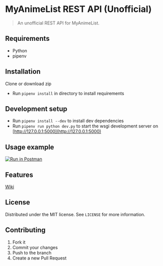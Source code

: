 # MyAnimeList REST API (Unofficial)

> An unofficial REST API for MyAnimeList.

## Requirements

- Python
- pipenv

## Installation

Clone or download zip

- Run ``pipenv install`` in directory to install requirements

## Development setup

- Run ``pipenv install --dev`` to install dev dependencies
- Run ``pipenv run python dev.py`` to start the wsgi development server on [http://127.0.0.1:5000](http://127.0.0.1:5000)

## Usage example

[![Run in Postman](https://run.pstmn.io/button.svg)](https://app.getpostman.com/run-collection/18acc4272e58f2755282)

## Features

[Wiki](https://github.com/Nearata/myanimelist-rest-api/wiki/Features)

## License

Distributed under the MIT license. See ``LICENSE`` for more information.

## Contributing

1. Fork it
2. Commit your changes
3. Push to the branch
4. Create a new Pull Request

